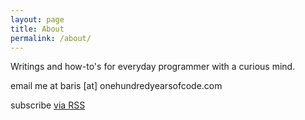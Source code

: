 ```yaml
---
layout: page
title: About
permalink: /about/
---
```

Writings and how-to's for everyday programmer with a curious mind.

email me at
baris [at] onehundredyearsofcode.com

<p class="rss-subscribe">subscribe <a href="{{ "/feed.xml" | prepend: site.baseurl }}">via RSS</a></p>
